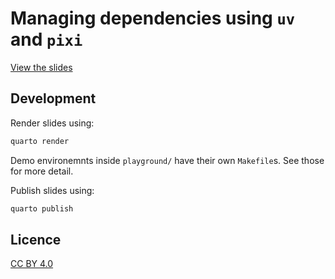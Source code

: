 # Managing dependencies using `uv` and `pixi`

[View the slides](https://jatonline.github.io/managing-dependencies-using-uv-and-pixi/)

## Development

Render slides using:

```bash
quarto render
```

Demo environemnts inside `playground/` have their own `Makefile`s. See those for more detail.

Publish slides using:

```bash
quarto publish
```

## Licence

[CC BY 4.0](https://creativecommons.org/licenses/by/4.0/deed.en)
